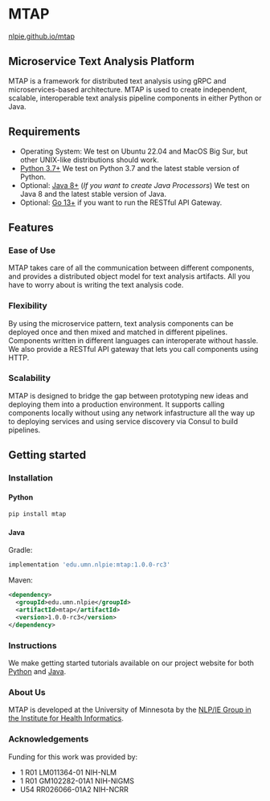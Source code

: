 # MTAP

[nlpie.github.io/mtap](https://nlpie.github.io/mtap)

## Microservice Text Analysis Platform

MTAP is a framework for distributed text analysis using gRPC and microservices-based architecture. 
MTAP is used to create independent, scalable, interoperable text analysis pipeline 
components in either Python or Java. 

## Requirements
- Operating System: We test on Ubuntu 22.04 and MacOS Big Sur, but other UNIX-like distributions should work.
- [Python 3.7+](https://www.python.org/downloads/) We test on Python 3.7 and the latest stable version of Python. 
- Optional: [Java 8+](https://adoptium.net) (_If you want to create Java Processors_) We test on Java 8 and the latest 
  stable version of Java.
- Optional: [Go 13+](https://golang.org) if you want to run the RESTful API Gateway.

## Features

### Ease of Use

MTAP takes care of all the communication between different components, and provides a distributed object model for text analysis artifacts. All you have to worry about is writing the text analysis code.

### Flexibility

By using the microservice pattern, text analysis components can be deployed once and then mixed and matched in different pipelines. Components written in different languages can interoperate without hassle. We also provide a RESTful API gateway that lets you call components using HTTP.

### Scalability

MTAP is designed to bridge the gap between prototyping new ideas and deploying them into a production environment. It supports calling components locally without using any network infastructure all the way up to deploying services and using service discovery via Consul to build pipelines.

## Getting started

### Installation

#### Python
```bash
pip install mtap
```

#### Java

Gradle:

```groovy
implementation 'edu.umn.nlpie:mtap:1.0.0-rc3'
```

Maven:

```xml
<dependency>
  <groupId>edu.umn.nlpie</groupId>
  <artifactId>mtap</artifactId>
  <version>1.0.0-rc3</version>
</dependency>
```

### Instructions

We make getting started tutorials available on our project website for both [Python](https://nlpie.github.io/mtap/docs/tutorials/python.html) and [Java](https://nlpie.github.io/mtap/docs/tutorials/java.html).

### About Us

MTAP is developed at the University of Minnesota by the [NLP/IE Group in the Institute for Health Informatics](https://healthinformatics.umn.edu/research/nlpie-group).

### Acknowledgements
Funding for this work was provided by:

- 1 R01 LM011364-01 NIH-NLM
- 1 R01 GM102282-01A1 NIH-NIGMS
- U54 RR026066-01A2 NIH-NCRR
